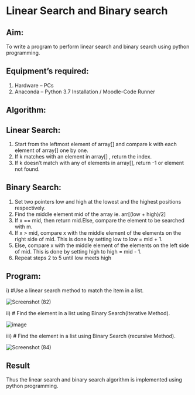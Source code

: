 # Linear Search and Binary search
## Aim:
To write a program to perform linear search and binary search using python programming.
## Equipment’s required:
1.	Hardware – PCs
2.	Anaconda – Python 3.7 Installation / Moodle-Code Runner
## Algorithm:
## Linear Search:
1.	Start from the leftmost element of array[] and compare k with each element of array[] one by one.
2.	If k matches with an element in array[] , return the index.
3.	If k doesn’t match with any of elements in array[], return -1 or element not found.
## Binary Search:
1.	Set two pointers low and high at the lowest and the highest positions respectively.
2.	Find the middle element mid of the array ie. arr[(low + high)/2]
3.	If x == mid, then return mid.Else, compare the element to be searched with m.
4.	If x > mid, compare x with the middle element of the elements on the right side of mid. This is done by setting low to low = mid + 1.
5.	Else, compare x with the middle element of the elements on the left side of mid. This is done by setting high to high = mid - 1.
6.	Repeat steps 2 to 5 until low meets high
## Program:
i)	#Use a linear search method to match the item in a list.


![Screenshot (82)](https://github.com/Yuvakrishna0/Search-Algorithm/assets/117915037/9d500fec-75f2-4225-8070-f8bd60e2e2cb)



ii)	# Find the element in a list using Binary Search(Iterative Method).


![image](https://github.com/Yuvakrishna0/Search-Algorithm/assets/117915037/fde7ede9-04c2-4b76-8a31-ea30cdc5b1c4)




iii)	# Find the element in a list using Binary Search (recursive Method).



![Screenshot (84)](https://github.com/Yuvakrishna0/Search-Algorithm/assets/117915037/861a49b2-1a53-40a2-9557-122f99c94280)





## Result
Thus the linear search and binary search algorithm is implemented using python programming.
